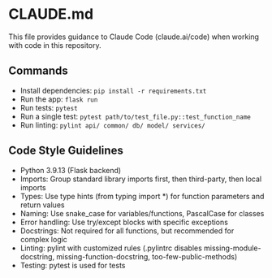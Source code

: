 # CLAUDE.md

This file provides guidance to Claude Code (claude.ai/code) when working with code in this repository.

## Commands
- Install dependencies: `pip install -r requirements.txt`
- Run the app: `flask run`
- Run tests: `pytest`
- Run a single test: `pytest path/to/test_file.py::test_function_name`
- Run linting: `pylint api/ common/ db/ model/ services/`

## Code Style Guidelines
- Python 3.9.13 (Flask backend)
- Imports: Group standard library imports first, then third-party, then local imports
- Types: Use type hints (from typing import *) for function parameters and return values
- Naming: Use snake_case for variables/functions, PascalCase for classes
- Error handling: Use try/except blocks with specific exceptions
- Docstrings: Not required for all functions, but recommended for complex logic
- Linting: pylint with customized rules (.pylintrc disables missing-module-docstring, missing-function-docstring, too-few-public-methods)
- Testing: pytest is used for tests